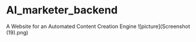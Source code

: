 # AI_marketer_backend
 A Website for an Automated Content Creation Engine
![picture](Screenshot (19).png)
